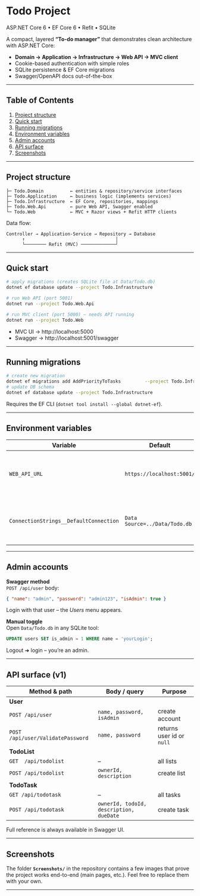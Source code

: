 # Todo Project  
ASP.NET Core 6 • EF Core 6 • Refit • SQLite

A compact, layered **“To-do manager”** that demonstrates clean architecture with ASP.NET Core:

* **Domain → Application → Infrastructure → Web API → MVC client**  
* Cookie-based authentication with simple roles  
* SQLite persistence & EF Core migrations  
* Swagger/OpenAPI docs out-of-the-box

---

## Table of Contents
1. [Project structure](#project-structure)  
2. [Quick start](#quick-start)  
3. [Running migrations](#running-migrations)  
4. [Environment variables](#environment-variables)  
5. [Admin accounts](#admin-accounts)  
6. [API surface](#api-surface)  
7. [Screenshots](#screenshots)

---

## Project structure <a name="project-structure"></a>

```text
├─ Todo.Domain          ← entities & repository/service interfaces
├─ Todo.Application     ← business logic (implements services)
├─ Todo.Infrastructure  ← EF Core, repositories, mappings
├─ Todo.Web.Api         ← pure Web API, Swagger enabled
└─ Todo.Web             ← MVC + Razor views + Refit HTTP clients
```
Data flow:
```text
Controller → Application-Service → Repository → Database
      ↑                                  │
      └──────── Refit (MVC) ─────────────┘
```

---

## Quick start <a name="quick-start"></a>
```bash
# apply migrations (creates SQLite file at Data/Todo.db)
dotnet ef database update --project Todo.Infrastructure

# run Web API (port 5001)
dotnet run --project Todo.Web.Api

# run MVC client (port 5000) – needs API running
dotnet run --project Todo.Web
```
* MVC UI → http://localhost:5000  
* Swagger → http://localhost:5001/swagger

---

## Running migrations <a name="running-migrations"></a>
```bash
# create new migration
dotnet ef migrations add AddPriorityToTasks         --project Todo.Infrastructure
# update DB schema
dotnet ef database update --project Todo.Infrastructure
```
Requires the EF CLI (`dotnet tool install --global dotnet-ef`).

---

## Environment variables <a name="environment-variables"></a>

| Variable | Default | Purpose |
|----------|---------|---------|
| `WEB_API_URL` | `https://localhost:5001/` | Base URL for Refit clients inside MVC |
| `ConnectionStrings__DefaultConnection` | `Data Source=../Data/Todo.db` | Override DB location or switch provider |

---

## Admin accounts <a name="admin-accounts"></a>
**Swagger method**  
`POST /api/user` body:
```json
{ "name": "admin", "password": "admin123", "isAdmin": true }
```
Login with that user – the *Users* menu appears.

**Manual toggle**  
Open `Data/Todo.db` in any SQLite tool:
```sql
UPDATE users SET is_admin = 1 WHERE name = 'yourLogin';
```
Logout ➜ login – you’re an admin.

---

## API surface (v1) <a name="api-surface"></a>
| Method & path | Body / query | Purpose |
|---------------|--------------|---------|
| **User** | | |
| `POST /api/user` | `name, password, isAdmin` | create account |
| `POST /api/user/ValidatePassword` | `name, password` | returns user id or `null` |
| **TodoList** | | |
| `GET  /api/todolist` | – | all lists |
| `POST /api/todolist` | `ownerId, description` | create list |
| **TodoTask** | | |
| `GET /api/todotask` | – | all tasks |
| `POST /api/todotask` | `ownerId, todoId, description, dueDate` | create task |

Full reference is always available in Swagger UI.

---

## Screenshots <a name="screenshots"></a>

The folder **`Screenshots/`** in the repository contains a few images that prove the project works end-to-end (main pages, etc.). Feel free to replace them with your own.

---
